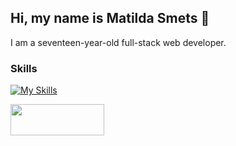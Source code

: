 ## Hi, my name is Matilda Smets 🙌

I am a seventeen-year-old full-stack web developer.

### Skills
[![My Skills](https://skillicons.dev/icons?i=html,bootstrap,css,js,php,mysql,py,cs,cpp&theme=dark)](https://skillicons.dev)

<a href="https://tilto.nl/cases"><img src="https://tilto.nl/assets/img/github.png" align="left" height="50" width="150" ></a>


